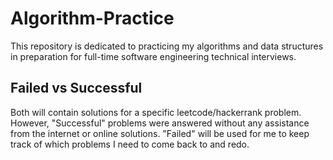 # Algorithm-Practice
This repository is dedicated to practicing my algorithms and data structures in preparation for full-time software engineering technical interviews.

## Failed vs Successful

Both will contain solutions for a specific leetcode/hackerrank problem. However, "Successful" problems were answered without any assistance from the internet or online solutions. "Failed" will be used for me to keep track of which problems I need to come back to and redo.